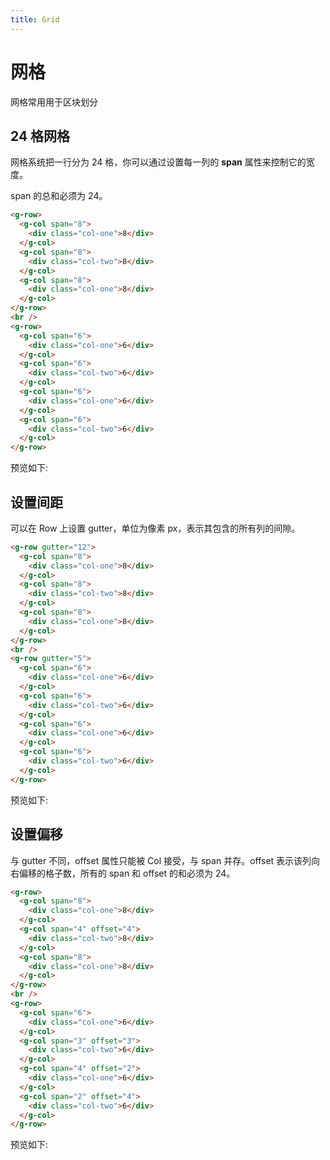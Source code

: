```yaml
---
title: Grid
---
```


# 网格
网格常用用于区块划分
## 24 格网格

网格系统把一行分为 24 格，你可以通过设置每一列的 **span** 属性来控制它的宽度。

span 的总和必须为 24。

```html
<g-row>
  <g-col span="8">
    <div class="col-one">8</div>
  </g-col>
  <g-col span="8">
    <div class="col-two">8</div>
  </g-col>
  <g-col span="8">
    <div class="col-one">8</div>
  </g-col>
</g-row>
<br />
<g-row>
  <g-col span="6">
    <div class="col-one">6</div>
  </g-col>
  <g-col span="6">
    <div class="col-two">6</div>
  </g-col>
  <g-col span="6">
    <div class="col-one">6</div>
  </g-col>
  <g-col span="6">
    <div class="col-two">6</div>
  </g-col>
</g-row>
```
预览如下:
<ClientOnly>
<grid-d-1></grid-d-1>
</ClientOnly>

## 设置间距

可以在 Row 上设置 gutter，单位为像素 px，表示其包含的所有列的间隙。

```html
<g-row gutter="12">
  <g-col span="8">
    <div class="col-one">8</div>
  </g-col>
  <g-col span="8">
    <div class="col-two">8</div>
  </g-col>
  <g-col span="8">
    <div class="col-one">8</div>
  </g-col>
</g-row>
<br />
<g-row gutter="5">
  <g-col span="6">
    <div class="col-one">6</div>
  </g-col>
  <g-col span="6">
    <div class="col-two">6</div>
  </g-col>
  <g-col span="6">
    <div class="col-one">6</div>
  </g-col>
  <g-col span="6">
    <div class="col-two">6</div>
  </g-col>
</g-row>
```
预览如下:
<ClientOnly>
<grid-d-2></grid-d-2>
</ClientOnly>

## 设置偏移

与 gutter 不同，offset 属性只能被 Col 接受，与 span 并存。offset 表示该列向右偏移的格子数，所有的 span 和 offset 的和必须为 24。

```html
<g-row>
  <g-col span="8">
    <div class="col-one">8</div>
  </g-col>
  <g-col span="4" offset="4">
    <div class="col-two">8</div>
  </g-col>
  <g-col span="8">
    <div class="col-one">8</div>
  </g-col>
</g-row>
<br />
<g-row>
  <g-col span="6">
    <div class="col-one">6</div>
  </g-col>
  <g-col span="3" offset="3">
    <div class="col-two">6</div>
  </g-col>
  <g-col span="4" offset="2">
    <div class="col-one">6</div>
  </g-col>
  <g-col span="2" offset="4">
    <div class="col-two">6</div>
  </g-col>
</g-row>
```
预览如下:
<ClientOnly>
<grid-d-3></grid-d-3>
</ClientOnly>

